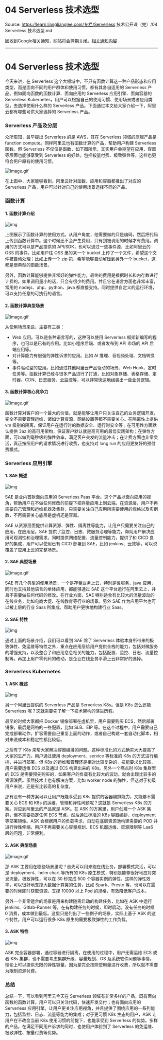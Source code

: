 # 04 Serverless 技术选型 

Source: https://learn.lianglianglee.com/专栏/Serverless 技术公开课（完）/04 Serverless 技术选型.md

因收到Google相关通知，网站将会择期关闭。[相关通知内容](https://lumendatabase.org/notices/44265620)

---

# 04 Serverless 技术选型

今天来讲，在 Serverless 这个大领域中，不只有函数计算这一种产品形态和应用类型，而是面向不同的用户群体和使用习惯，都有其各自适用的 Serverless 产品。例如面向函数的函数计算、面向应用的 Serverless 应用引擎、面向容器的 Serverless Kubernetes，用户可以根据自己的使用习惯、使用场景或者应用类型，去选择使用什么样的 Serverless 产品。下面通过本文给大家介绍一下，阿里云都有哪些可供大家选择的 Serverless 产品。

### Serverless 产品及分层

众所周知，最早提出 Serverless 的是 AWS，其在 Serverless 领域的旗舰产品是 function compute。同样阿里云也有函数计算的产品，帮助用户构建 Serverless 函数。但 Serverless 不仅仅是函数，如下图所示，其实用户会期望在应用、容器等层面也能够享受到 Serverless 的好处，包括按量付费、极致弹性等，这样也更符合用户原有的使用习惯。

![image.gif](assets/2020-07-27-2.JPG)

在上图中，大家能够看到，阿里云针对函数、应用和容器都推出了对应的 Serverless 产品，用户可以针对自己的使用场景选择不同的产品。

### 函数计算

#### 1. 函数计算介绍

![img](assets/2020-07-27-4.JPG)

上图展示了函数计算的使用方式。从用户角度，他需要做的只是编码，然后把代码上传到函数计算中。这个时候还不会产生费用，只有到被调用的时候才有费用。调用的方式可以是产品提供的 API/SDK，也可以通过一些事件源，比如阿里云的 OSS 的事件。比如用户往 OSS 里的某一个 bucket 上传了一个文件，希望这个文件被自动处理；比如上传一个 zip 包，希望能够自动解压到另外一个 bucket，这都是很典型的函数场景。

另外，函数计算能够提供非常好的弹性能力，最终的费用是根据时长和内存数进行计费的，如果调用量小的话，只会有很少的费用。并且它在语言方面也非常丰富，常用的 nodejs、php、python、java 都直接支持。同时提供自定义的运行环境，可以支持任意的可执行的语言。

#### 2. 函数计算典型场景

![image.gif](assets/2020-07-27-7.JPG)

从使用场景来说，主要有三类：

* Web 应用。可以是各种语言写的，这种可以使用 Serverless 框架新编写的程序，也可以是已有的应用。比如小程序后端、或者发布到 API 市场的 API 后端应用等。
* 对计算能力有很强的弹性诉求的应用。比如 AI 推理、音视频处理、文档转换等。
* 事件驱动型的应用。比如通过其他阿里云产品驱动的场景、Web Hook、定时任务等。函数计算已经与很多产品进行了打通，比如对象存储、表格存储、定时器、CDN、日志服务、云监控等，可以非常快速地组装出一些业务逻辑。

#### 3. 函数计算核心竞争力

![image.gif](assets/2020-07-27-10.JPG)

函数计算对客户的一个最大的价值，就是能够让用户只关注自己的业务逻辑开发，完全不需要管理运维，诸如计算资源、网络设置等都不需要关心。在隔离性上提供 vm 级别的隔离，保证用户在运行时的数据安全、运行时安全等；在可用性方面默认提供 3az 的高可用架构，保证客户默认就是高可用的最佳实践架构；在弹性方面，可以做到毫秒级的弹性效率，满足客户突发的流量冲击；在计费方面也非常灵活，真正按照用户的请求情况进行收费，也支持对 long run 的应用更友好的预付费模式。

### Serverless 应用引擎

#### 1. SAE 概述

![img](assets/2020-07-27-12.JPG)

SAE 是业内首款面向应用的 Serverless Paas 平台。这个产品以面向应用的视角，帮助用户在不做任何修改的前提下把存量应用上到云端。在资源层，用户不再需要自己管理和运维机器及集群，只需要关注自己应用所需要使用的规格以及实例数，不再需要关心底层是虚机还是容器。

SAE 从资源层面提供计算资源、弹性、隔离性等能力，让用户只需要关注自己的应用。在应用层，SAE 提供了监控、日志、微服务治理等能力，帮助用户解决应用可观测性和治理需求。同时提供网络配置、流量控制能力，提供了和 CICD 良好的集成，用户可以使用已有 CICD 部署到 SAE，比如 jenkins、云效等，可以说覆盖了应用上云的完整场景。

#### 2. SAE 典型场景

![image.gif](assets/2020-07-27-13.JPG)

SAE 有几个典型的使用场景，一个是存量业务上云，特别是微服务、java 应用，同时也支持其他语言的单体应用，都能够通过 SAE 这个平台运行在阿里云上，并且不需要做任何代码的修改。在行业方面，SAE 特别适合有比较大的流量波动的在线业务，比如电商大促、在线教育等行业的场景。另外 SAE 作为应用平台也可以被上层的行业 Saas 所集成，帮助用户更快地构建行业 Saas。

#### 3. SAE 特性

![img](assets/2020-07-27-14.JPG)

通过上面的场景介绍，我们可以看到 SAE 除了 Serverless 体验本身所带来的极致弹性、免运维等特性之外，重点在应用层给用户提供全栈的能力，包括对微服务的增强支持，以及整合了和应用息息相关的能力，包括配置、监控、日志、流量控制等。再加上用户零代码的改动，是企业在线业务平滑上云非常好的选择。

### Serverless Kubernetes

#### 1. ASK 概述

![img](assets/2020-07-27-15.JPG)

另一个阿里云提供的 Serverless 产品是 Serverless K8s。但是 K8s 怎么还能 Serverless 呢？这就需要先了解一下技术架构的演进历程。

最早的时候大家都把 Docker 镜像部署在虚机里，用户需要购买 ECS，然后部署镜像，最后是网络的一些配置，比如 SLB、EIP 等。在这个过程中，用户需要自己完成部署动作，扩容需要自己重复上面的动作，或者自己构建一套自动化脚本，相对来说成本和稳定性都比较低。

之后有了 K8s 来帮大家解决容器编排的问题。这种标准化的方式确实大大提高了大家的生产力。用户通过使用 deployment、service 等标准的 K8s 的方式进行编排，并进行部署。但 K8s 的运维和管理还是相对比较复杂的，技能要求比较高，用户需要运维 ECS 以及通过 ECS 构建出来的 K8s。另外一个痛点时 K8s 集群里的 ECS 是需要预先购买的，如果客户的负载有比较大的波动，就会出现比较多的资源浪费。虽然技术上也有解决方案，比如 worker node 的弹性，但这对于初级用户来说，还是有比较高的复杂度。

那有没有一种方案可以让用户既能享受到 K8s 提供的容器编排能力，又能够不需要关心 ECS 和 K8s 的运维、管理和弹性问题呢？这就是 Serverless K8s 的方案。对应到阿里云的产品就是 ASK。在 ASK 的方案里，用户创建一个 ASK 集群，但不需要指定任何 ECS 节点，然后通过标准的 K8s 容器编排、deployment 等部署镜像。ASK 会根据用户的负载需求，自动在底层资源池构建需要的 POD 并进行弹性伸缩，用户不再需要关心容量规划、ECS 机器运维、资源限制等 LaaS 层的问题，非常便利。

#### 2. ASK 典型场景

![image.gif](assets/2020-07-27-16.JPG)

那 ASK 主要用在哪些场景里呢？首先可以用来跑在线业务，部署模式灵活，可以是 deployment、helm chart 等所有的 K8s 原生模式，特别是能够很好地应对突发流量，极致弹性，可以在 30 秒完成 500 个容器实例的弹性。这样的弹性效率，可以很好地支撑大数据计算类的任务，比如 Spark、Presto 等，也可以在需要的时候即时获取资源，支撑 10000 以上 Pod 的规格，有效降低客户成本。

另外一个非常适合的场景是用来构建随需启动的构建任务，比如在 ASK 中运行 jenkins、Gitlab-Runner 等。在有构建任务的时候，即时启动。没有任务的时候 0 消费，成本做到最低。这里只是列出了一些例子的场景，实际上基于 ASK 的这个特性，用户可以运行很多 K8s 原生的需要极致弹性的工作负载。

#### 3. ASK 特性

![img](assets/2020-07-27-17.JPG)

ASK 完全容器部署，通过容器进行隔离。在使用的过程中，用户无需运维 ECS 或者 K8s 集群，也不需要考虑集群升级、容量规划、OS 及系统软件问题等事情，理论上可以提供无限的弹性容量。因为是完全按照使用量进行收费，所以就不需要为限制资源付费。

### 总结

总结一下，可以看到阿里云今天在 Serverless 领域有非常多样的产品，既有面向函数的函数计算，用户可以只关注代码，快速开发交付；也有面向应用的 Serverless 应用引擎，让用户更关注应用视角，并且提供了围绕应用的一系列能力，包括监控、日志、流量等能力的集成；对于更习惯 K8s 生态的用户，ASK 让用户在不改变当前 K8s 使用习惯的前提下，也能享受到 Serverless 的优势。多样的产品，在满足不同用户诉求的同时，也使用户体验到了 Serverless 的免运维、极致弹性、按量付费等优势。